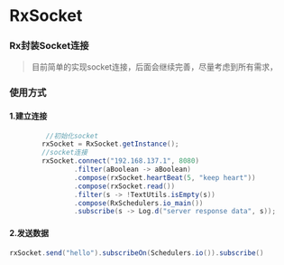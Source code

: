 # RxSocket
### Rx封装Socket连接

> 目前简单的实现socket连接，后面会继续完善，尽量考虑到所有需求，

### 使用方式
#### 1.建立连接
```java
		 //初始化socket
        rxSocket = RxSocket.getInstance();
        //socket连接
        rxSocket.connect("192.168.137.1", 8080)
                .filter(aBoolean -> aBoolean)
                .compose(rxSocket.heartBeat(5, "keep heart"))
                .compose(rxSocket.read())
                .filter(s -> !TextUtils.isEmpty(s))
                .compose(RxSchedulers.io_main())
                .subscribe(s -> Log.d("server response data", s));
```

#### 2.发送数据
``` java
rxSocket.send("hello").subscribeOn(Schedulers.io()).subscribe()
```